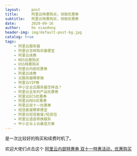 ```yaml
---
layout:     post
title:      阿里云特惠购买，领取优惠券
subtitle:   阿里云特惠购买，领取优惠券
date:       2020-09-16
author:     he xiaodong
header-img: img/default-post-bg.jpg
catalog: true
tags:
    - 阿里云服务器
    - 阿里云怎样购买最便宜
    - 阿里云续费
    - RDS优惠购买
    - OSS特惠购买
    - 阿里云内部优惠券
    - 阿里云续费
    - 云服务器哪家强
    - 阿里云VIP券
    - 中小企业云服务器怎样选？
    - 阿里云全系列产品优惠券
    - 阿里云ECS优惠券
    - 阿里云RDS优惠券
    - 阿里云双十一优惠券
    - 短信套餐哪家便宜
    - 阿里云短信套餐/短信包
    - 阿里云语音转换服务
    - 中小企业上云最佳方案
---
```



是一次比较好的购买和续费时机了。

欢迎大佬们点击这个 [阿里云内部特惠券 双十一特惠活动，优惠购买](https://www.aliyun.com/minisite/goods?userCode=0amqgcs9)